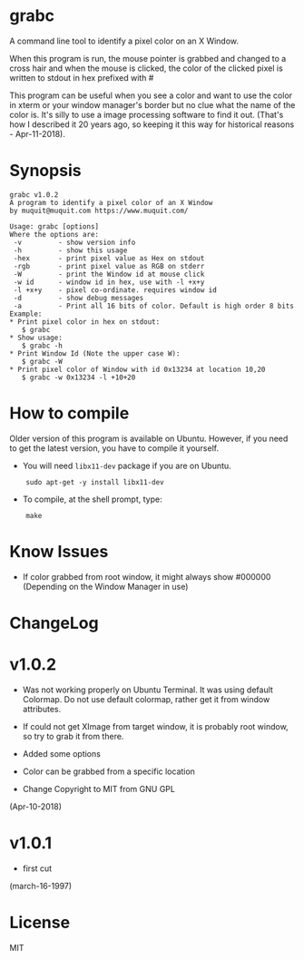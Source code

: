 # grabc
A command line tool to identify a pixel color on an X Window.

When this program is run, the mouse pointer is grabbed and changed to
a cross hair and when the mouse is clicked, the color of the clicked
pixel is written to stdout in hex prefixed with #

This program can be useful when you see a color and want to use the
color in xterm or your window manager's border but no clue what the
name of the color is. It's silly to use a image processing software
to find it out. (That's how I described it 20 years ago, so keeping it 
this way for historical reasons - Apr-11-2018).

# Synopsis

```
grabc v1.0.2
A program to identify a pixel color of an X Window
by muquit@muquit.com https://www.muquit.com/

Usage: grabc [options]
Where the options are:
 -v         - show version info
 -h         - show this usage
 -hex       - print pixel value as Hex on stdout
 -rgb       - print pixel value as RGB on stderr
 -W         - print the Window id at mouse click
 -w id      - window id in hex, use with -l +x+y
 -l +x+y    - pixel co-ordinate. requires window id
 -d         - show debug messages
 -a         - Print all 16 bits of color. Default is high order 8 bits
Example:
* Print pixel color in hex on stdout:
   $ grabc
* Show usage:
   $ grabc -h
* Print Window Id (Note the upper case W):
   $ grabc -W
* Print pixel color of Window with id 0x13234 at location 10,20
   $ grabc -w 0x13234 -l +10+20
```

# How to compile
Older version of this program is available on Ubuntu. However, if you need to get the latest version, you have to compile it yourself.

* You will need ```libx11-dev``` package if you are on Ubuntu. 
```
    sudo apt-get -y install libx11-dev
```


* To compile, at the shell prompt, type:
```
    make
```    

# Know Issues

* If color grabbed from root window, it might always show #000000 (Depending
on the Window Manager in use)


# ChangeLog

# v1.0.2
 * Was not working properly on Ubuntu Terminal. It was using default Colormap. Do not use default colormap, rather get it from window attributes. 
 * If could not get XImage from target window, it is probably root window,
    so try to grab it from there.
* Added some options
* Color can be grabbed from a specific location

* Change Copyright to MIT from GNU GPL

(Apr-10-2018)

# v1.0.1
* first cut

(march-16-1997)


# License

MIT

